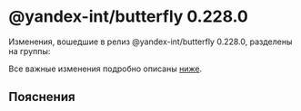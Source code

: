 # @yandex-int/butterfly 0.228.0

<!-- ЧЕЛОВЕЧЕСКОЕ ВСТУПЛЕНИЕ -->

Изменения, вошедшие в релиз @yandex-int/butterfly 0.228.0, разделены на группы:

Все важные изменения подробно описаны [ниже](#Пояснения).

## Пояснения

